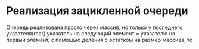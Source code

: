 # Реализация зацикленной очереди

Очередь реализована просто через массив, но только у последнего указателя(rear) указатель на следующий элемент = указателю на первый элемент, с помощью деления 
с остатком на размер массива, то
